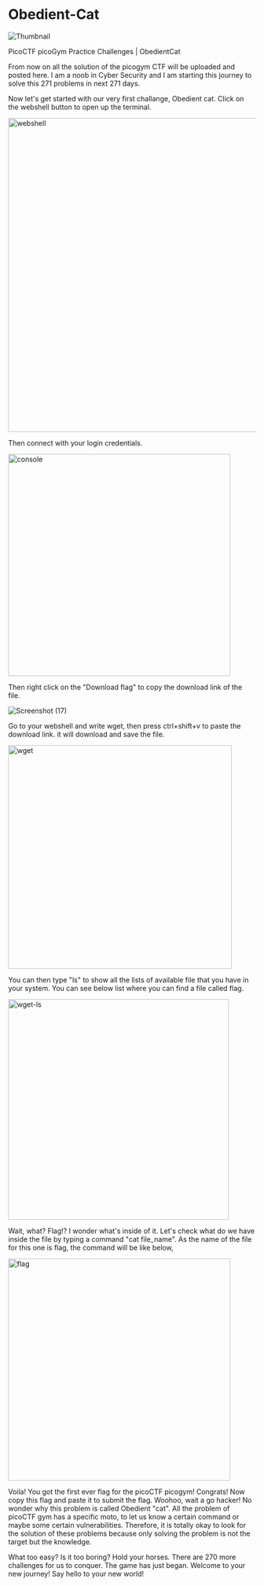 # Obedient-Cat
![Thumbnail](https://user-images.githubusercontent.com/111799231/186043770-57fead40-63eb-4ad8-b10b-c6df7b1237c5.jpg)

PicoCTF picoGym Practice Challenges | ObedientCat

From now on all the solution of the picogym CTF will be uploaded and posted here. I am a noob in Cyber Security and I am starting this journey to solve this 271 problems in next 271 days.

Now let's get started with our very first challange, Obedient cat. Click on the webshell button to open up the terminal.

<img width="639" alt="webshell" src="https://user-images.githubusercontent.com/111799231/186043304-94d3716e-2269-4b80-b4b5-1277b1402e38.PNG">

Then connect with your login credentials.

<img width="452" alt="console" src="https://user-images.githubusercontent.com/111799231/186043328-801921e9-0db9-4147-b9ef-1e5ea163071a.PNG">

Then right click on the "Download flag" to copy the download link of the file.

![Screenshot (17)](https://user-images.githubusercontent.com/111799231/186043367-332c5be4-6f85-4d2c-87e5-23234559d7e3.png)

Go to your webshell and write wget, then press ctrl+shift+v to paste the download link. it will download and save the file.

<img width="455" alt="wget" src="https://user-images.githubusercontent.com/111799231/186043385-32e2d898-ae67-41b8-bfa0-bd20cb374f7a.PNG">

You can then type "ls" to show all the lists of available file that you have in your system. You can see below list where you can find a file called flag.

<img width="449" alt="wget-ls" src="https://user-images.githubusercontent.com/111799231/186043397-e19d02ca-84bd-4a2c-8a7a-508afa6d0860.png">

Wait, what? Flag!? I wonder what's inside of it. Let's check what do we have inside the file by typing a command "cat file_name". As the name of the file for this one is flag, the command will be like below,

<img width="452" alt="flag" src="https://user-images.githubusercontent.com/111799231/186043420-4af929bb-210f-4cbb-b0ae-c6b92cd6b31e.png">

Voila! You got the first ever flag for the picoCTF picogym! Congrats! Now copy this flag and paste it to submit the flag. Woohoo, wait a go hacker!
No wonder why this problem is called Obedient "cat". All the problem of picoCTF gym has a specific moto, to let us know a certain command or maybe some certain vulnerabilities. Therefore, it is totally okay to look for the solution of these problems because only solving the problem is not the target but the knowledge.

What too easy? Is it too boring? Hold your horses. There are 270 more challenges for us to conquer. The game has just began. Welcome to your new journey! Say hello to your new world!
